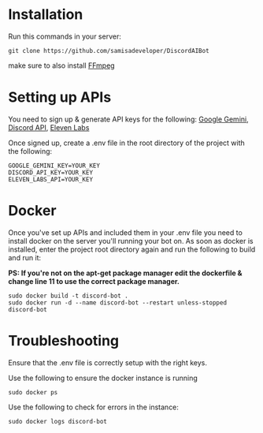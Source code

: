# Installation

Run this commands in your server:
```
git clone https://github.com/samisadeveloper/DiscordAIBot
```
make sure to also install [FFmpeg](https://github.com/FFmpeg/FFmpeg)

# Setting up APIs
You need to sign up & generate API keys for the following:
[Google Gemini](https://aistudio.google.com/app/apikey), [Discord API](https://discord.com/developers/applications), [Eleven Labs](https://elevenlabs.io/app/settings/api-keys)

Once signed up, create a .env file in the root directory of the project with the following:

```
GOOGLE_GEMINI_KEY=YOUR_KEY
DISCORD_API_KEY=YOUR_KEY
ELEVEN_LABS_API=YOUR_KEY
```

# Docker
Once you've set up APIs and included them in your .env file you need to install docker on the server you'll running your bot on.
As soon as docker is installed, enter the project root directory again and run the following to build and run it:

**PS: If you're not on the apt-get package manager edit the dockerfile & change line 11 to use the correct package manager.**
```
sudo docker build -t discord-bot .
sudo docker run -d --name discord-bot --restart unless-stopped discord-bot
```

# Troubleshooting
Ensure that the .env file is correctly setup with the right keys.

Use the following to ensure the docker instance is running
```
sudo docker ps
```

Use the following to check for errors in the instance:
```
sudo docker logs discord-bot
```

